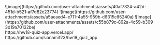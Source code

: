 <div style="display: flex; justify-content: space-between;">
![image](https://github.com/user-attachments/assets/40af7324-a42d-451d-b521-af7d82c23774)
![image](https://github.com/user-attachments/assets/a5aeaed4-e711-4a55-959b-d6315e85240a)
![image](https://github.com/user-attachments/assets/c55b879c-892a-4c59-b309-3d19a70132be)
</div>
https://hw18-quiz-app.vercel.app/
https://github.com/sianami123/hw18_quiz_app
